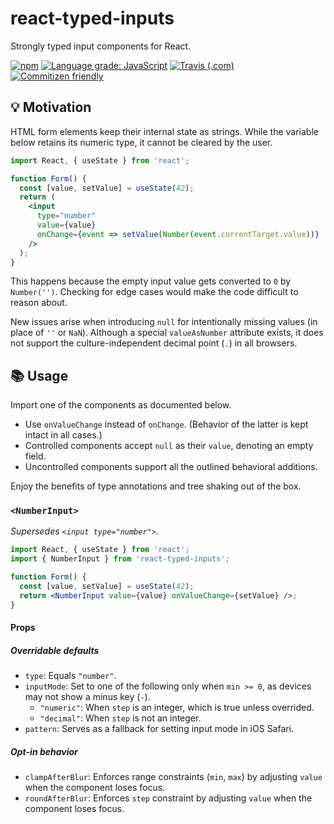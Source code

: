 # react-typed-inputs

Strongly typed input components for React.

[![npm](https://img.shields.io/npm/v/react-typed-inputs)](https://www.npmjs.com/package/react-typed-inputs)
[![Language grade: JavaScript](https://img.shields.io/lgtm/grade/javascript/g/kripod/react-typed-inputs.svg?logo=lgtm&logoWidth=18)](https://lgtm.com/projects/g/kripod/react-typed-inputs/context:javascript)
[![Travis (.com)](https://img.shields.io/travis/com/kripod/react-typed-inputs)](https://travis-ci.com/kripod/react-typed-inputs)
[![Commitizen friendly](https://img.shields.io/badge/commitizen-friendly-brightgreen.svg)](https://commitizen.github.io/cz-cli/)

## 💡 Motivation

HTML form elements keep their internal state as strings. While the variable below retains its numeric type, it cannot be cleared by the user.

```jsx
import React, { useState } from 'react';

function Form() {
  const [value, setValue] = useState(42);
  return (
    <input
      type="number"
      value={value}
      onChange={event => setValue(Number(event.currentTarget.value))}
    />
  );
}
```

This happens because the empty input value gets converted to `0` by `Number('')`. Checking for edge cases would make the code difficult to reason about.

New issues arise when introducing `null` for intentionally missing values (in place of `''` or `NaN`). Although a special `valueAsNumber` attribute exists, it does not support the culture-independent decimal point (`.`) in all browsers.

## 📚 Usage

Import one of the components as documented below.

- Use `onValueChange` instead of `onChange`. (Behavior of the latter is kept intact in all cases.)
- Controlled components accept `null` as their `value`, denoting an empty field.
- Uncontrolled components support all the outlined behavioral additions.

Enjoy the benefits of type annotations and tree shaking out of the box.

### `<NumberInput>`

_Supersedes `<input type="number">`._

```jsx
import React, { useState } from 'react';
import { NumberInput } from 'react-typed-inputs';

function Form() {
  const [value, setValue] = useState(42);
  return <NumberInput value={value} onValueChange={setValue} />;
}
```

#### Props

##### Overridable defaults

- `type`: Equals `"number"`.
- `inputMode`: Set to one of the following only when `min >= 0`, as devices may not show a minus key (`-`).
  - `"numeric"`: When `step` is an integer, which is true unless overrided.
  - `"decimal"`: When `step` is not an integer.
- `pattern`: Serves as a fallback for setting input mode in iOS Safari.

##### Opt-in behavior

- `clampAfterBlur`: Enforces range constraints (`min`, `max`) by adjusting `value` when the component loses focus.
- `roundAfterBlur`: Enforces `step` constraint by adjusting `value` when the component loses focus.
